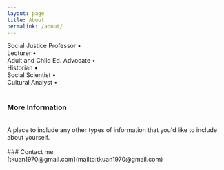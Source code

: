 ```yaml
---
layout: page
title: About
permalink: /about/
---
```

Social Justice Professor • <br>
Lecturer • <br>
Adult and Child Ed. Advocate • <br>
Historian • <br>
Social Scientist • <br>
Cultural Analyst • <br>
<br>
### More Information
<br>
A place to include any other types of information that you'd like to include about yourself.
<br><br>
### Contact me
<br>
[tkuan1970@gmail.com](mailto:tkuan1970@gmail.com)
